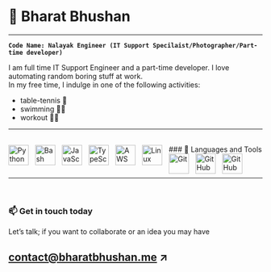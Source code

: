 # 🐼 Bharat Bhushan
---

**`Code Name: Nalayak Engineer (IT Support Specilaist/Photographer/Part-time developer)`**

I am full time IT Support Engineer and a part-time developer. I love automating random boring stuff at work.
<br />
In my free time, I indulge in one of the following activities: 
- table-tennis 🏓
- swimming 🏊‍♂️
- workout 🏋️‍♂️

---
<br />
### 🧰 Languages and Tools

<img align="left" alt="Python" width="40px" style="padding-right:10px;" src="https://cdn.jsdelivr.net/gh/devicons/devicon/icons/python/python-plain.svg" />
<img align="left" alt="Bash" width="40px" style="padding-right:10px;" src="https://cdn.jsdelivr.net/gh/devicons/devicon/icons/bash/bash-plain.svg" />
<img align="left" alt="JavaScript" width="40px" style="padding-right:10px;" src="https://cdn.jsdelivr.net/gh/devicons/devicon/icons/javascript/javascript-plain.svg" />
<img align="left" alt="TypeScript" width="40px" style="padding-right:10px;" src="https://cdn.jsdelivr.net/gh/devicons/devicon/icons/typescript/typescript-plain.svg" />
<img align="left" alt="AWS" width="40px" style="padding-right:10px;" src="https://cdn.jsdelivr.net/gh/devicons/devicon/icons/amazonwebservices/amazonwebservices-plain-wordmark.svg" />
<img align="left" alt="Linux" width="40px" style="padding-right:10px;" src="https://cdn.jsdelivr.net/gh/devicons/devicon/icons/linux/linux-original.svg" />
<img align="left" alt="Git" width="40px" style="padding-right:10px;" src="https://cdn.jsdelivr.net/gh/devicons/devicon/icons/git/git-plain-wordmark.svg" />
<img align="left" alt="GitHub" width="40px" style="padding-right:10px;" src="https://cdn.jsdelivr.net/gh/devicons/devicon/icons/github/github-original.svg" />
<img align="left" alt="GitHub Actions" width="40px" style="padding-right:10px;" src="https://cdn.jsdelivr.net/gh/devicons/devicon/icons/githubactions/githubactions-original.svg" />

<br />
<br />
<br />

---

<br />

### 📫 Get in touch today
Let’s talk; if you want to collaborate or an idea you may have
## contact@bharatbhushan.me ↗

<!---
nalayakengineer/nalayakengineer is a ✨ special ✨ repository because its `README.md` (this file) appears on your GitHub profile.
You can click the Preview link to take a look at your changes.
--->
